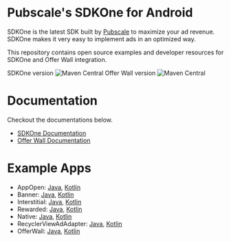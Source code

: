 # Pubscale's SDKOne for Android
SDKOne is the latest SDK built by [Pubscale](https://pubscale.com/) to maximize your ad revenue. SDKOne makes it very easy to implement ads in an optimized way. 

This repository contains open source examples and developer resources for SDKOne and Offer Wall integration.

SDKOne version ![Maven Central](https://maven-badges.herokuapp.com/maven-central/com.pubscale.sdkone/core/badge.svg)
Offer Wall version ![Maven Central](https://maven-badges.herokuapp.com/maven-central/com.pubscale.sdkone/offerwall/badge.svg)

# Documentation
Checkout the documentations below.
- [SDKOne Documentation](https://drive.google.com/file/d/1DnyZNbUbO-K-mxhH5J-LSOJIML1MAOKE/view?usp=sharing)
- [Offer Wall Documentation](https://drive.google.com/file/d/1bA5WxDNrXhIFkBl8PqPXYZJM-uUh5H1E/view?usp=sharing)

# Example Apps
- AppOpen: [Java](https://github.com/GreedyGame/sdkone-android-samples/tree/main/java/AppOpenExample), [Kotlin](https://github.com/GreedyGame/sdkone-android-samples/tree/main/kotlin/AppOpenExample)
- Banner: [Java](https://github.com/GreedyGame/sdkone-android-samples/tree/main/java/BannerExample), [Kotlin](https://github.com/GreedyGame/sdkone-android-samples/tree/main/kotlin/BannerExample)
- Interstitial: [Java](https://github.com/GreedyGame/sdkone-android-samples/tree/main/java/InterstitialExample), [Kotlin](https://github.com/GreedyGame/sdkone-android-samples/tree/main/kotlin/InterstitialExample)
- Rewarded: [Java](https://github.com/GreedyGame/sdkone-android-samples/tree/main/java/RewardedExample), [Kotlin](https://github.com/GreedyGame/sdkone-android-samples/tree/main/kotlin/RewardedExample)
- Native: [Java](https://github.com/GreedyGame/sdkone-android-samples/tree/main/java/NativeExample), [Kotlin](https://github.com/GreedyGame/sdkone-android-samples/tree/main/kotlin/NativeExample)
- RecyclerViewAdAdapter: [Java](https://github.com/GreedyGame/sdkone-android-samples/tree/main/java/RecyclerViewAdapterExample), [Kotlin](https://github.com/GreedyGame/sdkone-android-samples/tree/main/kotlin/RecyclerViewAdapterExample)
- OfferWall: [Java](https://github.com/GreedyGame/sdkone-android-samples/tree/main/java/OfferWallExample), [Kotlin](https://github.com/GreedyGame/sdkone-android-samples/tree/main/kotlin/OfferWallExample)
